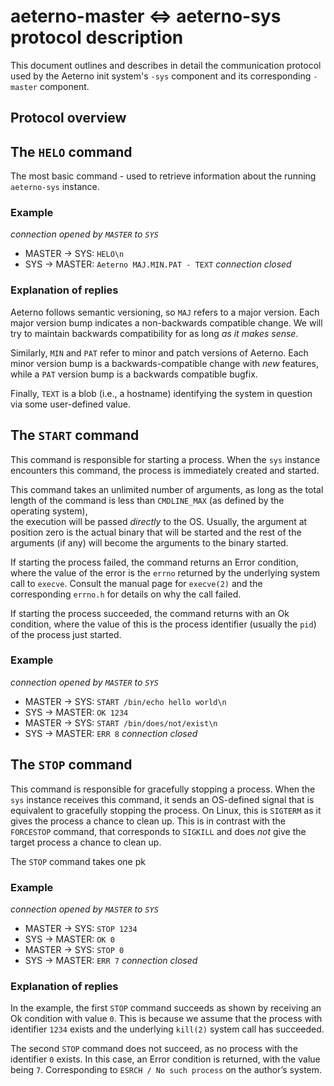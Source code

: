 # aeterno-master <=> aeterno-sys protocol description

This document outlines and describes in detail the communication protocol used
by the Aeterno init system's `-sys` component and its corresponding `-master`
component.

## Protocol overview

## The `HELO` command

The most basic command - used to retrieve information about the running
`aeterno-sys` instance.

### Example

*connection opened by `MASTER` to `SYS`*
- MASTER -> SYS: `HELO\n`
- SYS -> MASTER: `Aeterno MAJ.MIN.PAT - TEXT`
*connection closed*

### Explanation of replies

Aeterno follows semantic versioning, so `MAJ` refers to a major version. Each
major version bump indicates a non-backwards compatible change. We will try to
maintain backwards compatibility for as long *as it makes sense*.

Similarly, `MIN` and `PAT` refer to minor and patch versions of Aeterno. Each
minor version bump is a backwards-compatible change with _new_ features, while
a `PAT` version bump is a backwards compatible bugfix.

Finally, `TEXT` is a blob (i.e., a hostname) identifying the system in question
via some user-defined value.

## The `START` command

This command is responsible for starting a process. When the `sys` instance
encounters this command, the process is immediately created and started.

This command takes an unlimited number of arguments, as long as the total length 
of the command is less than `CMDLINE_MAX` (as defined by the operating system),  
the execution will be passed _directly_ to the OS. Usually, the argument at
position zero is the actual binary that will be started and the rest of the
arguments (if any) will become the arguments to the binary started.

If starting the process failed, the command returns an Error condition, where
the value of the error is the `errno` returned by the underlying system call to
`execve`. Consult the manual page for `execve(2)` and the corresponding
`errno.h` for details on why the call failed.

If starting the process succeeded, the command returns with an Ok condition,
where the value of this is the process identifier (usually the `pid`) of the
process just started.

### Example

*connection opened by `MASTER` to `SYS`*
- MASTER -> SYS: `START /bin/echo hello world\n`
- SYS -> MASTER: `OK 1234`
- MASTER -> SYS: `START /bin/does/not/exist\n`
- SYS -> MASTER: `ERR 8`
*connection closed*

## The `STOP` command

This command is responsible for gracefully stopping a process. When the `sys`
instance receives this command, it sends an OS-defined signal that is equivalent
to gracefully stopping the process. On Linux, this is `SIGTERM` as it gives the
process a chance to clean up. This is in contrast with the `FORCESTOP` command,
that corresponds to `SIGKILL` and does *not* give the target process a chance
to clean up.

The `STOP` command takes one pk

### Example

*connection opened by `MASTER` to `SYS`*
- MASTER -> SYS: `STOP 1234`
- SYS -> MASTER: `OK 0`
- MASTER -> SYS: `STOP 0`
- SYS -> MASTER: `ERR 7`
*connection closed*

### Explanation of replies

In the example, the first `STOP` command succeeds as shown by receiving an Ok
condition with value `0`. This is because we assume that the process with
identifier `1234` exists and the underlying `kill(2)` system call has succeeded.

The second `STOP` command does not succeed, as no process with the identifier `0` exists. In this case, an Error condition is returned, with the value being `7`. Corresponding to `ESRCH / No such process` on the author’s system.
